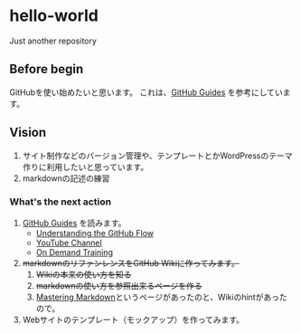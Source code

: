 # hello-world
Just another repository

## Before begin
GitHubを使い始めたいと思います。
これは、[GitHub Guides](https://guides.github.com/activities/hello-world/ "Hellow World") を参考にしています。

## Vision
1. サイト制作などのバージョン管理や、テンプレートとかWordPressのテーマ作りに利用したいと思っています。
2. markdownの記述の練習

### What's the next action

1. [GitHub Guides](https://guides.github.com/) を読みます。
   * [Understanding the GitHub Flow](https://guides.github.com/introduction/flow/)
   + [YouTube Channel](http://youtube.com/githubguides)
   - [On Demand Training](https://services.github.com/on-demand/)
2. ~~markdownのリファンレンスをGitHub Wikiに作ってみます。~~
   1. ~~Wikiの本来の使い方を知る~~
   2. ~~markdownの使い方を参照出来るページを作る~~
   3. [Mastering Markdown](https://guides.github.com/features/mastering-markdown/)というページがあったのと、Wikiのhintがあったので。
3. Webサイトのテンプレート（モックアップ）を作ってみます。
